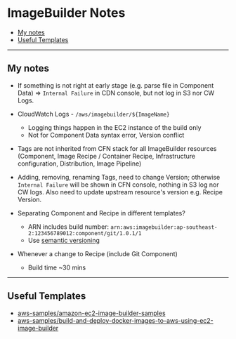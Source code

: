 # ImageBuilder Notes

- [My notes](#my-notes)
- [Useful Templates](#useful-templates)

---
## My notes

- If something is not right at early stage (e.g. parse file in Component Data) => `Internal Failure` in CDN console, but not log in S3 nor CW Logs.

- CloudWatch Logs - `/aws/imagebuilder/${ImageName}`
	- Logging things happen in the EC2 instance of the build only
	- Not for Component Data syntax error, Version conflict

- Tags are not inherited from CFN stack for all ImageBuilder resources (Component, Image Recipe / Container Recipe, Infrastructure configuration, Distribution, Image Pipeline)

- Adding, removing, renaming Tags, need to change Version; otherwise `Internal Failure` will be shown in CFN console, nothing in S3 log nor CW logs. Also need to update upstream resource's version e.g. Recipe Version.

- Separating Component and Recipe in different templates?
	- ARN includes build number: `arn:aws:imagebuilder:ap-southeast-2:123456789012:component/git/1.0.1/1`
	- Use [semantic versioning](https://docs.aws.amazon.com/imagebuilder/latest/userguide/ibhow-semantic-versioning.html)

- Whenever a change to Recipe (include Git Component)
    - Build time ~30 mins

---
## Useful Templates
- [aws-samples/amazon-ec2-image-builder-samples](https://github.com/aws-samples/amazon-ec2-image-builder-samples)
- [aws-samples/build-and-deploy-docker-images-to-aws-using-ec2-image-builder](https://github.com/aws-samples/build-and-deploy-docker-images-to-aws-using-ec2-image-builder/)
